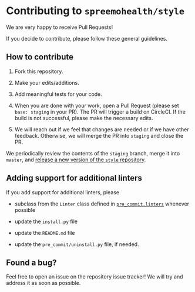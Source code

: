 # Contributing to `spreemohealth/style`

We are very happy to receive Pull Requests!

If you decide to contribute, please follow these general guidelines.

## How to contribute

1. Fork this repository.

2. Make your edits/additions.

3. Add meaningful tests for your code.

4. When you are done with your work, open a Pull Request (please set
   `base: staging` in your PR).
   The PR will trigger a build on CircleCI.
   If the build is not successful, please make the necessary edits.

5. We will reach out if we feel that changes are needed or if we have other
   feedback.
   Otherwise, we will merge the PR into `staging` and close the PR.

We periodically review the contents of the `staging` branch, merge it into
`master`, and [release a new version of the `style` repository](https://github.com/spreemohealth/style/releases).

## Adding support for additional linters

If you add support for additional linters, please

- subclass from the `Linter` class defined in
  [`pre_commit.linters`](https://github.com/spreemohealth/style/blob/master/pre_commit/linters.py)
  whenever possible

- update the `install.py` file

- update the `README.md` file

- update the `pre_commit/uninstall.py` file, if needed.

<!-- markdownlint-disable MD026-->

## Found a bug?

<!-- markdownlint-enable-->

Feel free to open an issue on the repository issue tracker!
We will try and address it as soon as possible.
